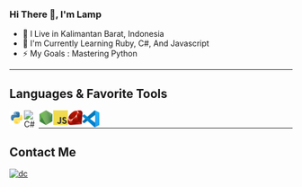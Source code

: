 ### Hi There 👋, I'm Lamp

- 🌱 I Live in Kalimantan Barat, Indonesia
- 🔭 I'm Currently Learning Ruby, C#, And Javascript
- ⚡ My Goals : Mastering Python

***

## Languages & Favorite Tools
<img align="left" alt="Python" width="26px" src="https://raw.githubusercontent.com/devicons/devicon/master/icons/python/python-original.svg" />
<img align="left" alt="C#" width="26px" src="https://camo.githubusercontent.com/8d56e87edf99e89bfc457cd62462e0b7aae19e6b197b1df5c542d474d8d76f81/68747470733a2f2f646576656c6f7065722e6665646f726170726f6a6563742e6f72672f7374617469632f6c6f676f2f6373686172702e706e67" />
<img align="left" alt="Node.js" width="26px" src="https://raw.githubusercontent.com/github/explore/80688e429a7d4ef2fca1e82350fe8e3517d3494d/topics/nodejs/nodejs.png" />
<img align="left" alt="Javascript" width="26px" src="https://raw.githubusercontent.com/github/explore/80688e429a7d4ef2fca1e82350fe8e3517d3494d/topics/javascript/javascript.png" />
<img align="left" alt="Ruby" width="26px" src="https://raw.githubusercontent.com/github/explore/80688e429a7d4ef2fca1e82350fe8e3517d3494d/topics/ruby/ruby.png" />
<img align="left" alt="Visual Studio Code" width="30px" src="https://raw.githubusercontent.com/Mempler/Mempler/master/assets//visual-studio-code.svg"/>


<br>

***

## Contact Me
[![dc](https://img.shields.io/badge/Discord-7289DA?style=for-the-badge&logo=discord&logoColor=white)](https://discordapp.com/users/885830821704003614/)
